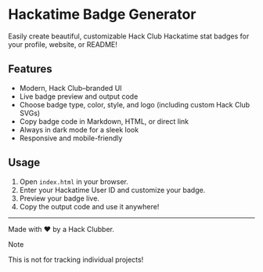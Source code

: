 # Hackatime Badge Generator

Easily create beautiful, customizable Hack Club Hackatime stat badges for your profile, website, or README!

## Features
- Modern, Hack Club–branded UI
- Live badge preview and output code
- Choose badge type, color, style, and logo (including custom Hack Club SVGs)
- Copy badge code in Markdown, HTML, or direct link
- Always in dark mode for a sleek look
- Responsive and mobile-friendly

## Usage
1. Open `index.html` in your browser.
2. Enter your Hackatime User ID and customize your badge.
3. Preview your badge live.
4. Copy the output code and use it anywhere!

---
Made with ❤️ by a Hack Clubber.

> [!NOTE]   
> This is not for tracking individual projects!
